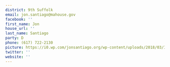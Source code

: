 ```yaml
---
district: 9th Suffolk
email: jon.santiago@mahouse.gov
facebook: ''
first_name: Jon
house_url: ''
last_name: Santiago
party: D
phone: (617) 722-2130
picture: https://i0.wp.com/jonsantiago.org/wp-content/uploads/2018/03/IMG_7290-1.jpg?w=1092&ssl=1
twitter: ''
website: ''
---
```

